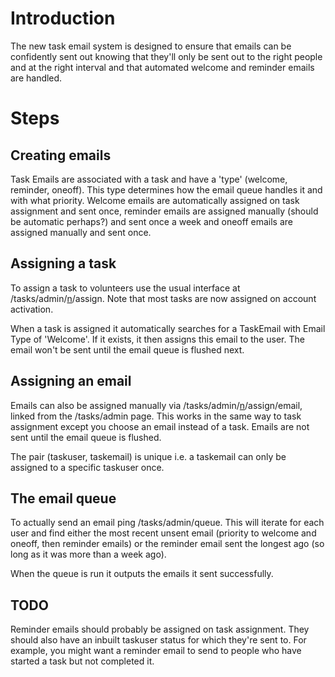 # Introduction #

The new task email system is designed to ensure that emails can be confidently sent out knowing that they'll only be sent out to the right people and at the right interval and that automated welcome and reminder emails are handled.

# Steps #

## Creating emails ##

Task Emails are associated with a task and have a 'type' (welcome, reminder, oneoff). This type determines how the email queue handles it and with what priority. Welcome emails are automatically assigned on task assignment and sent once, reminder emails are assigned manually (should be automatic perhaps?) and sent once a week and oneoff emails are assigned manually and sent once.

## Assigning a task ##

To assign a task to volunteers use the usual interface at /tasks/admin/[n](n.md)/assign. Note that most tasks are now assigned on account activation.

When a task is assigned it automatically searches for a TaskEmail with Email Type of 'Welcome'. If it exists, it then assigns this email to the user. The email won't be sent until the email queue is flushed next.

## Assigning an email ##

Emails can also be assigned manually via /tasks/admin/[n](n.md)/assign/email, linked from the /tasks/admin page. This works in the same way to task assignment except you choose an email instead of a task. Emails are not sent until the email queue is flushed.

The pair (taskuser, taskemail) is unique i.e. a taskemail can only be assigned to a specific taskuser once.

## The email queue ##

To actually send an email ping /tasks/admin/queue. This will iterate for each user and find either the most recent unsent email (priority to welcome and oneoff, then reminder emails) or the reminder email sent the longest ago (so long as it was more than a week ago).

When the queue is run it outputs the emails it sent successfully.

## TODO ##

Reminder emails should probably be assigned on task assignment. They should also have an inbuilt taskuser status for which they're sent to. For example, you might want a reminder email to send to people who have started a task but not completed it.
